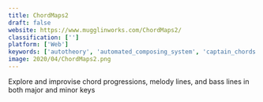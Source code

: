 ```yaml
---
title: ChordMaps2
draft: false 
website: https://www.mugglinworks.com/ChordMaps2/
classification: ['']
platform: ['Web']
keywords: ['autotheory', 'automated_composing_system', 'captain_chords', 'chordpolypad', 'cthulhu', 'harmony_builder', 'harmony_improvisator', 'helio_workstation', 'hookpad', 'itvl', 'liquid_music', 'mixtikl', 'navichord', 'noatikl', 'obscurium', 'odesi', 'sharp11', 'synfire', 'waveform']
image: 2020/04/ChordMaps2.png
---
```

Explore and improvise chord progressions, melody lines, and bass lines in both major and minor keys